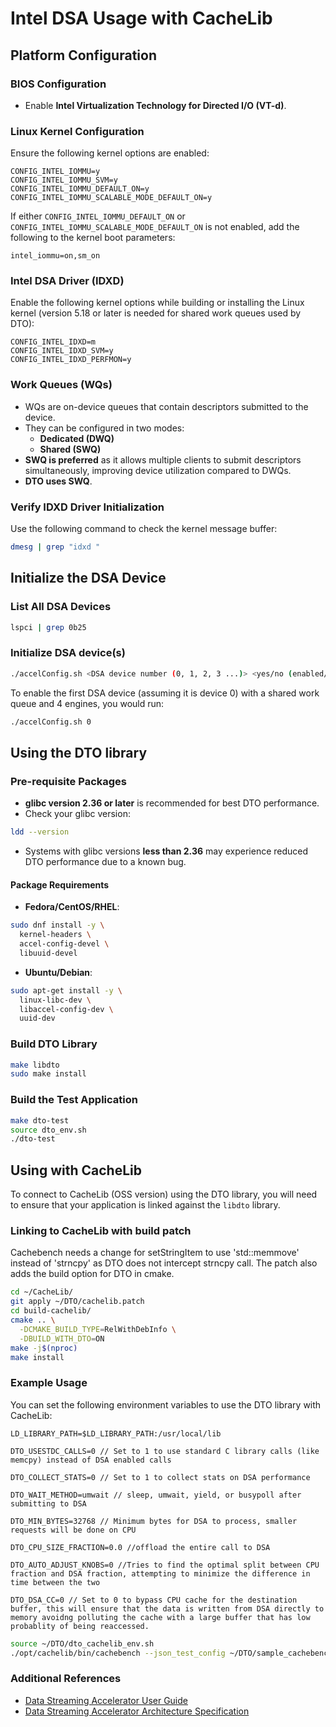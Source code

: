 # Intel DSA Usage with CacheLib

## Platform Configuration

### BIOS Configuration
- Enable **Intel Virtualization Technology for Directed I/O (VT-d)**.

### Linux Kernel Configuration
Ensure the following kernel options are enabled:
```plaintext
CONFIG_INTEL_IOMMU=y
CONFIG_INTEL_IOMMU_SVM=y
CONFIG_INTEL_IOMMU_DEFAULT_ON=y
CONFIG_INTEL_IOMMU_SCALABLE_MODE_DEFAULT_ON=y
```
If either `CONFIG_INTEL_IOMMU_DEFAULT_ON` or `CONFIG_INTEL_IOMMU_SCALABLE_MODE_DEFAULT_ON` is not enabled, add the following to the kernel boot parameters:
```plaintext
intel_iommu=on,sm_on
```

### Intel DSA Driver (IDXD)
Enable the following kernel options while building or installing the Linux kernel (version 5.18 or later is needed for shared work queues used by DTO):
```plaintext
CONFIG_INTEL_IDXD=m
CONFIG_INTEL_IDXD_SVM=y
CONFIG_INTEL_IDXD_PERFMON=y
```

### Work Queues (WQs)
- WQs are on-device queues that contain descriptors submitted to the device.
- They can be configured in two modes:
  - **Dedicated (DWQ)**
  - **Shared (SWQ)**
- **SWQ is preferred** as it allows multiple clients to submit descriptors simultaneously, improving device utilization compared to DWQs.
- **DTO uses SWQ**.

### Verify IDXD Driver Initialization
Use the following command to check the kernel message buffer:
```sh
dmesg | grep "idxd "
```

## Initialize the DSA Device

### List All DSA Devices
```sh
lspci | grep 0b25
```
### Initialize DSA device(s)
```sh
./accelConfig.sh <DSA device number (0, 1, 2, 3 ...)> <yes/no (enabled/disabled)> <work queue id> <engine_count>
```
To enable the first DSA device (assuming it is device 0) with a shared work queue and 4 engines, you would run:
```sh
./accelConfig.sh 0
```

## Using the DTO library

### Pre-requisite Packages
- **glibc version 2.36 or later** is recommended for best DTO performance.
- Check your glibc version:
```sh
ldd --version
```
- Systems with glibc versions **less than 2.36** may experience reduced DTO performance due to a known bug.

#### Package Requirements
- **Fedora/CentOS/RHEL**:
```sh
sudo dnf install -y \
  kernel-headers \
  accel-config-devel \
  libuuid-devel
```
- **Ubuntu/Debian**:
```sh
sudo apt-get install -y \
  linux-libc-dev \
  libaccel-config-dev \
  uuid-dev
```

### Build DTO Library
```sh
make libdto
sudo make install
```

### Build the Test Application
```sh
make dto-test
source dto_env.sh
./dto-test
```

## Using with CacheLib

To connect to CacheLib (OSS version) using the DTO library, you will need to ensure that your application is linked against the `libdto` library.

### Linking to CacheLib with build patch

Cachebench needs a change for setStringItem to use 'std::memmove' instead of 'strncpy' as DTO does not intercept strncpy call. The patch also adds the build option for DTO in cmake.

```sh
cd ~/CacheLib/
git apply ~/DTO/cachelib.patch
cd build-cachelib/
cmake .. \
  -DCMAKE_BUILD_TYPE=RelWithDebInfo \
  -DBUILD_WITH_DTO=ON
make -j$(nproc)
make install
```
### Example Usage

You can set the following environment variables to use the DTO library with CacheLib:

```plaintext
LD_LIBRARY_PATH=$LD_LIBRARY_PATH:/usr/local/lib

DTO_USESTDC_CALLS=0 // Set to 1 to use standard C library calls (like memcpy) instead of DSA enabled calls

DTO_COLLECT_STATS=0 // Set to 1 to collect stats on DSA performance

DTO_WAIT_METHOD=umwait // sleep, umwait, yield, or busypoll after submitting to DSA

DTO_MIN_BYTES=32768 // Minimum bytes for DSA to process, smaller requests will be done on CPU

DTO_CPU_SIZE_FRACTION=0.0 //offload the entire call to DSA

DTO_AUTO_ADJUST_KNOBS=0 //Tries to find the optimal split between CPU fraction and DSA fraction, attempting to minimize the difference in time between the two

DTO_DSA_CC=0 // Set to 0 to bypass CPU cache for the destination buffer, this will ensure that the data is written from DSA directly to memory avoidng polluting the cache with a large buffer that has low probablity of being reaccessed.
```

```sh
source ~/DTO/dto_cachelib_env.sh
./opt/cachelib/bin/cachebench --json_test_config ~/DTO/sample_cachebench_config.json
```

### Additional References
- [Data Streaming Accelerator User Guide](https://www.intel.com/content/www/us/en/content-details/759709/intel-data-streaming-accelerator-user-guide.html)
- [Data Streaming Accelerator Architecture Specification](https://cdrdv2-public.intel.com/671116/341204-intel-data-streaming-accelerator-spec.pdf)


